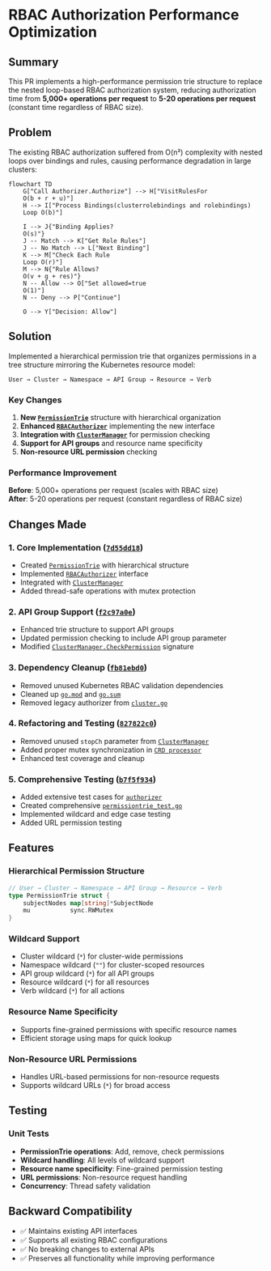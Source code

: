 # RBAC Authorization Performance Optimization

## Summary

This PR implements a high-performance permission trie structure to replace the nested loop-based RBAC authorization system, reducing authorization time from **5,000+ operations per request** to **5-20 operations per request** (constant time regardless of RBAC size).

## Problem

The existing RBAC authorization suffered from O(n²) complexity with nested loops over bindings and rules, causing performance degradation in large clusters:

```mermaid
flowchart TD
    G["Call Authorizer.Authorize"] --> H["VisitRulesFor
    O(b + r + u)"]
    H --> I["Process Bindings(clusterrolebindings and rolebindings)
    Loop O(b)"]
    
    I --> J{"Binding Applies?
    O(s)"}
    J -- Match --> K["Get Role Rules"]
    J -- No Match --> L["Next Binding"]
    K --> M["Check Each Rule
    Loop O(r)"]
    M --> N{"Rule Allows?
    O(v + g + res)"}
    N -- Allow --> O["Set allowed=true
    O(1)"]
    N -- Deny --> P["Continue"]
    
    O --> Y["Decision: Allow"]
```

## Solution

Implemented a hierarchical permission trie that organizes permissions in a tree structure mirroring the Kubernetes resource model:

```
User → Cluster → Namespace → API Group → Resource → Verb
```

### Key Changes

1. **New [`PermissionTrie`](pkg/util/authorizer/permissiontrie.go)** structure with hierarchical organization
2. **Enhanced [`RBACAuthorizer`](pkg/util/authorizer/authorizer.go)** implementing the new interface
3. **Integration with [`ClusterManager`](pkg/clustermanager/clustermanager.go)** for permission checking
4. **Support for API groups** and resource name specificity
5. **Non-resource URL permission** checking

### Performance Improvement

**Before**: 5,000+ operations per request (scales with RBAC size)  
**After**: 5-20 operations per request (constant regardless of RBAC size)

## Changes Made

### 1. Core Implementation ([`7d55dd18`](commit/7d55dd1834b9db9699a4ae60cdcea16444c52a02))
- Created [`PermissionTrie`](pkg/util/authorizer/permissiontrie.go) with hierarchical structure
- Implemented [`RBACAuthorizer`](pkg/util/authorizer/authorizer.go) interface
- Integrated with [`ClusterManager`](pkg/clustermanager/clustermanager.go)
- Added thread-safe operations with mutex protection

### 2. API Group Support ([`f2c97a0e`](commit/f2c97a0eedb8bd0fdeff1dace53326320882266e))
- Enhanced trie structure to support API groups
- Updated permission checking to include API group parameter
- Modified [`ClusterManager.CheckPermission`](pkg/clustermanager/clustermanager.go) signature

### 3. Dependency Cleanup ([`fb81ebd0`](commit/fb81ebd09eccc8311fb857729eb27612fc4cf176))
- Removed unused Kubernetes RBAC validation dependencies
- Cleaned up [`go.mod`](go.mod) and [`go.sum`](go.sum)
- Removed legacy authorizer from [`cluster.go`](pkg/cluster/cluster.go)

### 4. Refactoring and Testing ([`827822c0`](commit/827822c06dfdb442d6946339f7b435c1380a87f7))
- Removed unused `stopCh` parameter from [`ClusterManager`](pkg/clustermanager/clustermanager.go)
- Added proper mutex synchronization in [`CRD processor`](pkg/proxy/crd/processor.go)
- Enhanced test coverage and cleanup

### 5. Comprehensive Testing ([`b7f5f934`](commit/b7f5f9343188081d0408f67021a2eed9dac2047c))
- Added extensive test cases for [`authorizer`](pkg/util/authorizer/authorizer_test.go)
- Created comprehensive [`permissiontrie_test.go`](pkg/util/authorizer/permissiontrie_test.go)
- Implemented wildcard and edge case testing
- Added URL permission testing

## Features

### Hierarchical Permission Structure
```go
// User → Cluster → Namespace → API Group → Resource → Verb
type PermissionTrie struct {
    subjectNodes map[string]*SubjectNode
    mu           sync.RWMutex
}
```

### Wildcard Support
- Cluster wildcard (`*`) for cluster-wide permissions
- Namespace wildcard (`""`) for cluster-scoped resources  
- API group wildcard (`*`) for all API groups
- Resource wildcard (`*`) for all resources
- Verb wildcard (`*`) for all actions

### Resource Name Specificity
- Supports fine-grained permissions with specific resource names
- Efficient storage using maps for quick lookup

### Non-Resource URL Permissions
- Handles URL-based permissions for non-resource requests
- Supports wildcard URLs (`*`) for broad access



## Testing

### Unit Tests
- **PermissionTrie operations**: Add, remove, check permissions
- **Wildcard handling**: All levels of wildcard support
- **Resource name specificity**: Fine-grained permission testing
- **URL permissions**: Non-resource request handling
- **Concurrency**: Thread safety validation

## Backward Compatibility

- ✅ Maintains existing API interfaces
- ✅ Supports all existing RBAC configurations  
- ✅ No breaking changes to external APIs
- ✅ Preserves all functionality while improving performance
